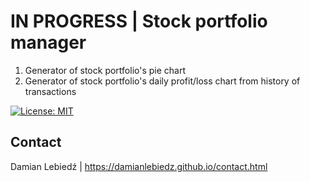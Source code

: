 # IN PROGRESS | Stock portfolio manager
1. Generator of stock portfolio's pie chart
2. Generator of stock portfolio's daily profit/loss chart from history of transactions

[![License: MIT](https://img.shields.io/badge/License-MIT-yellow.svg)](https://opensource.org/licenses/MIT)

## Contact
Damian Lebiedź | https://damianlebiedz.github.io/contact.html
